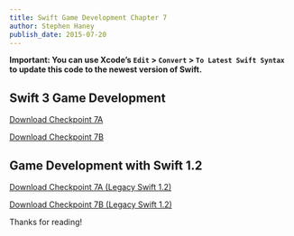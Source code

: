```yaml
---
title: Swift Game Development Chapter 7
author: Stephen Haney
publish_date: 2015-07-20
---
```


**Important: You can use Xcode’s `Edit` > `Convert` > `To Latest Swift Syntax` to update this code to the newest version of Swift.**

## Swift 3 Game Development

<a href="https://github.com/StephenHaney/game-development-with-swift-assets/blob/main/chapter-7/swift-3/Checkpoint-7A.zip?raw=true">Download Checkpoint 7A</a>

<a href="https://github.com/StephenHaney/game-development-with-swift-assets/blob/main/chapter-7/swift-3/Checkpoint-7B.zip?raw=true">Download Checkpoint 7B</a>

## Game Development with Swift 1.2

<a href="https://github.com/StephenHaney/game-development-with-swift-assets/blob/main/chapter-7/swift-1/Checkpoint-7A.zip?raw=true">Download Checkpoint 7A (Legacy Swift 1.2)</a>

<a href="https://github.com/StephenHaney/game-development-with-swift-assets/blob/main/chapter-7/swift-1/Checkpoint-7B.zip?raw=true">Download Checkpoint 7B (Legacy Swift 1.2)</a>

Thanks for reading!
